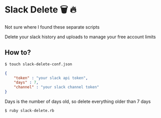 #  Slack Delete 🗑 🔥

Not sure where I found these separate scripts

Delete your slack history and uploads to manage your free account limits

## How to?

```sh
$ touch slack-delete-conf.json
```

```json
{
    "token" : "your slack api token",
    "days" : 7,
    "channel" : "your slack channel token"
}
```

Days is the number of days old, so delete everything older than 7 days

```sh
$ ruby slack-delete.rb
```